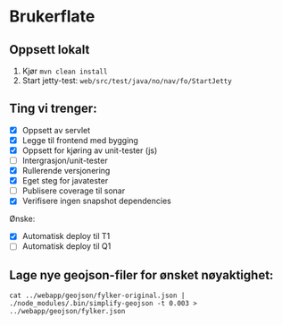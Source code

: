 # Brukerflate

## Oppsett lokalt

1. Kjør `mvn clean install`
2. Start jetty-test: `web/src/test/java/no/nav/fo/StartJetty`

## Ting vi trenger:

- [x] Oppsett av servlet
- [x] Legge til frontend med bygging
- [x] Oppsett for kjøring av unit-tester (js)
- [ ] Intergrasjon/unit-tester
- [x] Rullerende versjonering
- [x] Eget steg for javatester
- [ ] Publisere coverage til sonar
- [x] Verifisere ingen snapshot dependencies

Ønske:
- [x] Automatisk deploy til T1
- [ ] Automatisk deploy til Q1

## Lage nye geojson-filer for ønsket nøyaktighet:
```
cat ../webapp/geojson/fylker-original.json | ./node_modules/.bin/simplify-geojson -t 0.003 > ../webapp/geojson/fylker.json
```
